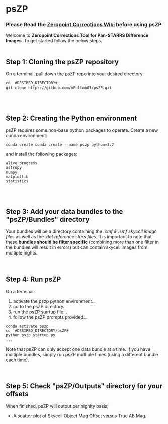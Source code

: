 # psZP
### Please Read the [Zeropoint Corrections Wiki](https://psweb.mp.qub.ac.uk/psat-lv-wiki/index.php/Zeropoint_Corrections_for_Pan-STARRS_difference_images) before using psZP <br />

Welcome to **Zeropoint Corrections Tool for Pan-STARRS Difference Images**. To get started follow the below steps.<br /><br />

## Step 1: Cloning the psZP repository
On a terminal, pull down the psZP repo into your desired directory:
```
cd  #DESIRED_DIRECTORY#
git clone https://github.com/mFulton07/psZP.git
```
<br /><br />
## Step 2: Creating the Python environment
psZP requires some non-base python packages to operate.
Create a new conda environment:
```
conda create conda create --name pszp python=3.7
```
and install the following packages:
```
alive_progress
astropy
numpy
matplotlib 
statistics
```
<br /><br />
## Step 3: Add your data bundles to the "psZP/Bundles" directory
Your bundles will be a directory containing the _.cmf & .smf skycell image files_ as well as the _.dat reference stars files_. It is important to note that these **bundles should be filter specific** (combining more than one filter in the bundles will result in errors) but can contain skycell images from multiple nights.
<br /><br /><br />
## Step 4: Run psZP
On a terminal:
1. activate the pszp python environment...
2. cd to the psZP directory...
3. run the psZP startup file...
4. follow the psZP prompts provided...
```
conda activate pszp
cd  #DESIRED_DIRECTORY/psZP#
python pszp_startup.py
...
```
Note that psZP can only accept one data bundle at a  time. If you have multiple bundles, simply run psZP multiple times (using a different bundle each time).
<br /><br /><br />
## Step 5: Check "psZP/Outputs" directory for your offsets
When finished, psZP will output per nighlty basis:
* A scatter plot of Skycell Object Mag Offset versus True AB Mag.
